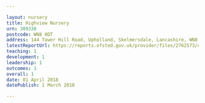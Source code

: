 ```yaml
---

layout: nursery
title: Highview Nursery
urn: 309338
postcode: WN8 0DT
address: 144 Tower Hill Road, Upholland, Skelmersdale, Lancashire, WN8 0DT
latestReportUrl: https://reports.ofsted.gov.uk/provider/files/2762573/urn/309338.pdf
teaching: 1
development: 1
leadership: 1
outcomes: 1
overall: 1
date: 01 April 2018 
datePublish: 1 March 2018

---
```

